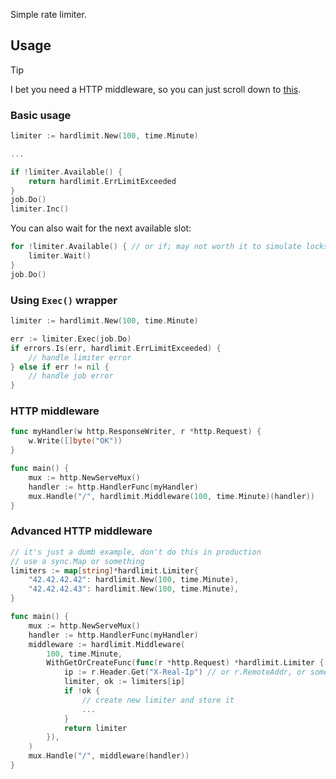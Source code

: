 Simple rate limiter.

## Usage

> [!TIP]
> I bet you need a HTTP middleware, so you can just scroll down to [this](#http-middleware).

### Basic usage

```go
limiter := hardlimit.New(100, time.Minute)

...

if !limiter.Available() {
    return hardlimit.ErrLimitExceeded
}
job.Do()
limiter.Inc()
```

You can also wait for the next available slot:

```go
for !limiter.Available() { // or if; may not worth it to simulate locks really
    limiter.Wait()
}
job.Do()
```

### Using `Exec()` wrapper

```go
limiter := hardlimit.New(100, time.Minute)

err := limiter.Exec(job.Do)
if errors.Is(err, hardlimit.ErrLimitExceeded) {
    // handle limiter error
} else if err != nil {
    // handle job error
}
```

### HTTP middleware

```go
func myHandler(w http.ResponseWriter, r *http.Request) {
    w.Write([]byte("OK"))
}

func main() {
    mux := http.NewServeMux()
    handler := http.HandlerFunc(myHandler)
    mux.Handle("/", hardlimit.Middleware(100, time.Minute)(handler))	
}
```

### Advanced HTTP middleware

```go
// it's just a dumb example, don't do this in production
// use a sync.Map or something
limiters := map[string]*hardlimit.Limiter{
    "42.42.42.42": hardlimit.New(100, time.Minute),
    "42.42.42.43": hardlimit.New(100, time.Minute),
}

func main() {
    mux := http.NewServeMux()
    handler := http.HandlerFunc(myHandler)
    middleware := hardlimit.Middleware(
        100, time.Minute,
        WithGetOrCreateFunc(func(r *http.Request) *hardlimit.Limiter {
            ip := r.Header.Get("X-Real-Ip") // or r.RemoteAddr, or some token, whatever you want, you have the request
            limiter, ok := limiters[ip]
            if !ok {
                // create new limiter and store it
                ...
            }
            return limiter
        }),
    )
    mux.Handle("/", middleware(handler))
}
```
